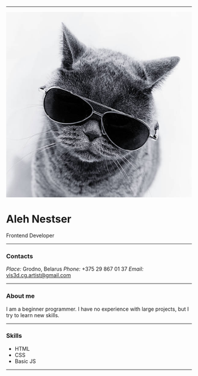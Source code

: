 ***
![Cat](.\img\cat.jpg)
# Aleh Nestser
Frontend Developer
***
### Contacts
_Place:_ Grodno, Belarus
_Phone:_ +375 29 867 01 37
_Email:_ vis3d.cg.artist@gmail.com
***
### About me
I am a beginner programmer.
I have no experience with large projects, but I try to learn new skills.
***
### Skills
* HTML
* CSS
* Basic JS
***